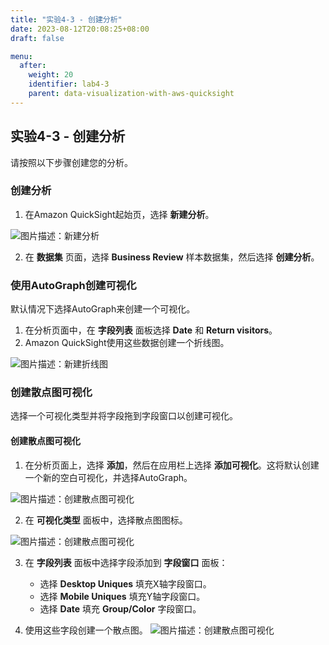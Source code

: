 ```yaml
---
title: "实验4-3 - 创建分析"
date: 2023-08-12T20:08:25+08:00
draft: false

menu:
  after:
    weight: 20
    identifier: lab4-3
    parent: data-visualization-with-aws-quicksight
---
```


## 实验4-3 - 创建分析

请按照以下步骤创建您的分析。

### 创建分析
1. 在Amazon QuickSight起始页，选择 **新建分析**。

![图片描述：新建分析](/lab4-3-example-create-an-analysis1.png)

2. 在 **数据集** 页面，选择 **Business Review** 样本数据集，然后选择 **创建分析**。

### 使用AutoGraph创建可视化
默认情况下选择AutoGraph来创建一个可视化。

1. 在分析页面中，在 **字段列表** 面板选择 **Date** 和 **Return visitors**。
2. Amazon QuickSight使用这些数据创建一个折线图。

![图片描述：新建折线图](/lab4-3-example-create-an-analysis2.png)

### 创建散点图可视化
选择一个可视化类型并将字段拖到字段窗口以创建可视化。

#### 创建散点图可视化
1. 在分析页面上，选择 **添加**，然后在应用栏上选择 **添加可视化**。这将默认创建一个新的空白可视化，并选择AutoGraph。

  ![图片描述：创建散点图可视化](/lab4-3-example-create-an-analysis3.png)

2. 在 **可视化类型** 面板中，选择散点图图标。

![图片描述：创建散点图可视化](/lab4-3-example-create-an-analysis4.png)

3. 在 **字段列表** 面板中选择字段添加到 **字段窗口** 面板：
   - 选择 **Desktop Uniques** 填充X轴字段窗口。
   - 选择 **Mobile Uniques** 填充Y轴字段窗口。
   - 选择 **Date** 填充 **Group/Color** 字段窗口。

4. 使用这些字段创建一个散点图。
![图片描述：创建散点图可视化](/lab4-3-example-create-an-analysis5.png)
